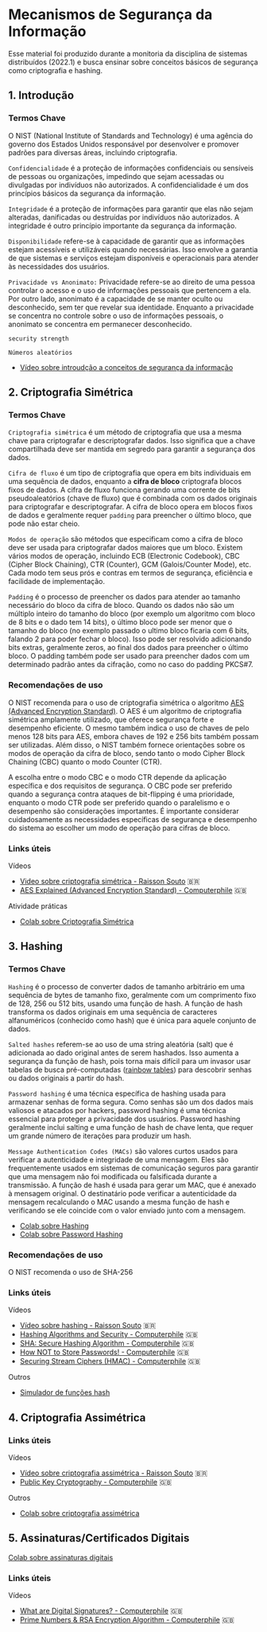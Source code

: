 # Mecanismos de Segurança da Informação

Esse material foi produzido durante a monitoria da disciplina de sistemas distribuídos (2022.1) e busca ensinar sobre conceitos básicos de segurança como criptografia e hashing.

## 1. Introdução
### Termos Chave

O NIST (National Institute of Standards and Technology) é uma agência do governo dos Estados Unidos responsável por desenvolver e promover padrões para diversas áreas, incluindo criptografia.

```Confidencialidade``` é a proteção de informações confidenciais ou sensíveis de pessoas ou organizações, impedindo que sejam acessadas ou divulgadas por indivíduos não autorizados. A confidencialidade é um dos princípios básicos da segurança da informação.

```Integridade``` é a proteção de informações para garantir que elas não sejam alteradas, danificadas ou destruídas por indivíduos não autorizados. A integridade é outro princípio importante da segurança da informação.

```Disponibilidade``` refere-se à capacidade de garantir que as informações estejam acessíveis e utilizáveis quando necessárias. Isso envolve a garantia de que sistemas e serviços estejam disponíveis e operacionais para atender às necessidades dos usuários.

```Privacidade vs Anonimato:``` Privacidade refere-se ao direito de uma pessoa controlar o acesso e o uso de informações pessoais que pertencem a ela. Por outro lado, anonimato é a capacidade de se manter oculto ou desconhecido, sem ter que revelar sua identidade. Enquanto a privacidade se concentra no controle sobre o uso de informações pessoais, o anonimato se concentra em permanecer desconhecido.

```security strength```

```Números aleatórios```

- [Vídeo sobre introudção a conceitos de segurança da informação](https://www.youtube.com/watch?v=KBXA3CqaVeI)

## 2. Criptografia Simétrica

### Termos Chave

```Criptografia simétrica``` é um método de criptografia que usa a mesma chave para criptografar e descriptografar dados. Isso significa que a chave compartilhada deve ser mantida em segredo para garantir a segurança dos dados.

```Cifra de fluxo``` é um tipo de criptografia que opera em bits individuais em uma sequência de dados, enquanto a **cifra de bloco** criptografa blocos fixos de dados. A cifra de fluxo funciona gerando uma corrente de bits pseudoaleatórios (chave de fluxo) que é combinada com os dados originais para criptografar e descriptografar. A cifra de bloco opera em blocos fixos de dados e geralmente requer ```padding``` para preencher o último bloco, que pode não estar cheio.

```Modos de operação``` são métodos que especificam como a cifra de bloco deve ser usada para criptografar dados maiores que um bloco. Existem vários modos de operação, incluindo ECB (Electronic Codebook), CBC (Cipher Block Chaining), CTR (Counter), GCM (Galois/Counter Mode), etc. Cada modo tem seus prós e contras em termos de segurança, eficiência e facilidade de implementação.

```Padding``` é o processo de preencher os dados para atender ao tamanho necessário do bloco da cifra de bloco. Quando os dados não são um múltiplo inteiro do tamanho do bloco (por exemplo um algoritmo com bloco de 8 bits e o dado tem 14 bits), o último bloco pode ser menor que o tamanho do bloco (no exemplo passado o ultimo bloco ficaria com 6 bits, falando 2 para poder fechar o bloco). Isso pode ser resolvido adicionando bits extras, geralmente zeros, ao final dos dados para preencher o último bloco. O padding também pode ser usado para preencher dados com um determinado padrão antes da cifração, como no caso do padding PKCS#7.

### Recomendações de uso

O NIST recomenda para o uso de criptografia simétrica o algoritmo [AES (Advanced Encryption Standard)](). O AES é um algoritmo de criptografia simétrica amplamente utilizado, que oferece segurança forte e desempenho eficiente. O mesmo também indica o uso de chaves de pelo menos 128 bits para AES, embora chaves de 192 e 256 bits também possam ser utilizadas. Além disso, o NIST também fornece orientações sobre os modos de operação da cifra de bloco, sendo tanto o modo Cipher Block Chaining (CBC) quanto o modo Counter (CTR).

A escolha entre o modo CBC e o modo CTR depende da aplicação específica e dos requisitos de segurança. O CBC pode ser preferido quando a segurança contra ataques de bit-flipping é uma prioridade, enquanto o modo CTR pode ser preferido quando o paralelismo e o desempenho são considerações importantes. É importante considerar cuidadosamente as necessidades específicas de segurança e desempenho do sistema ao escolher um modo de operação para cifras de bloco.

### Links úteis

Vídeos<br />

- [Video sobre criptografia simétrica - Raisson Souto](https://www.youtube.com/watch?v=Ba0tfsuTgoY) :brazil:
- [AES Explained (Advanced Encryption Standard) - Computerphile](https://www.youtube.com/watch?v=O4xNJsjtN6E) :uk:

Atividade práticas

- [Colab sobre Criptografia Simétrica](https://github.com/raissonsouto/Mecanismos-de-seguranca-da-informacao/blob/main/colabs/Criptografia_sim%C3%A9trica_com_Python.ipynb)

## 3. Hashing

### Termos Chave

```Hashing``` é o processo de converter dados de tamanho arbitrário em uma sequência de bytes de tamanho fixo, geralmente com um comprimento fixo de 128, 256 ou 512 bits, usando uma função de hash. A função de hash transforma os dados originais em uma sequência de caracteres alfanuméricos (conhecido como hash) que é única para aquele conjunto de dados.

```Salted hashes``` referem-se ao uso de uma string aleatória (salt) que é adicionada ao dado original antes de serem hashados. Isso aumenta a segurança da função de hash, pois torna mais difícil para um invasor usar tabelas de busca pré-computadas ([rainbow tables]()) para descobrir senhas ou dados originais a partir do hash.

```Password hashing``` é uma técnica específica de hashing usada para armazenar senhas de forma segura. Como senhas são um dos dados mais valiosos e atacados por hackers, password hashing é uma técnica essencial para proteger a privacidade dos usuários. Password hashing geralmente inclui salting e uma função de hash de chave lenta, que requer um grande número de iterações para produzir um hash.

```Message Authentication Codes (MACs)``` são valores curtos usados para verificar a autenticidade e integridade de uma mensagem. Eles são frequentemente usados em sistemas de comunicação seguros para garantir que uma mensagem não foi modificada ou falsificada durante a transmissão. A função de hash é usada para gerar um MAC, que é anexado à mensagem original. O destinatário pode verificar a autenticidade da mensagem recalculando o MAC usando a mesma função de hash e verificando se ele coincide com o valor enviado junto com a mensagem.


- [Colab sobre Hashing](https://github.com/raissonsouto/Mecanismos-de-seguranca-da-informacao/blob/main/colabs/Hashing_com_Python.ipynb)
- [Colab sobre Password Hashing](https://github.com/raissonsouto/Mecanismos-de-seguranca-da-informacao/blob/main/colabs/Salted_hashes_com_Python.ipynb)

### Recomendações de uso

O NIST recomenda o uso de SHA-256

### Links úteis

Vídeos
- [Vídeo sobre hashing - Raisson Souto](https://www.youtube.com/watch?v=nH2fQVVdUK8) :brazil:
- [Hashing Algorithms and Security - Computerphile](https://www.youtube.com/watch?v=b4b8ktEV4Bg) :uk:
- [SHA: Secure Hashing Algorithm - Computerphile](https://www.youtube.com/watch?v=DMtFhACPnTY) :uk:
- [How NOT to Store Passwords! - Computerphile](https://www.youtube.com/watch?v=8ZtInClXe1Q) :uk:
- [Securing Stream Ciphers (HMAC) - Computerphile](https://www.youtube.com/watch?v=wlSG3pEiQdc) :uk:

Outros<br />

- [Simulador de funções hash](https://emn178.github.io/online-tools/sha256.html)

## 4. Criptografia Assimétrica

### Links úteis

Vídeos

- [Vídeo sobre criptografia assimétrica - Raisson Souto](https://www.youtube.com/watch?v=MdqYbgdxHCQ) :brazil:
- [Public Key Cryptography - Computerphile](https://www.youtube.com/watch?v=GSIDS_lvRv4) :uk:

Outros

- [Colab sobre criptografia assimétrica](https://github.com/raissonsouto/Mecanismos-de-seguranca-da-informacao/blob/main/colabs/Criptografia_assim%C3%A9trica_com_Python.ipynb)<br />

## 5. Assinaturas/Certificados Digitais
[Colab sobre assinaturas digitais](https://github.com/raissonsouto/Mecanismos-de-seguranca-da-informacao/blob/main/colabs/Assinaturas_digitais_com_Python.ipynb)<br />

### Links úteis

Vídeos

- [What are Digital Signatures? - Computerphile](https://www.youtube.com/watch?v=s22eJ1eVLTU) :uk:
- [Prime Numbers & RSA Encryption Algorithm - Computerphile](https://www.youtube.com/watch?v=JD72Ry60eP4) :uk:
